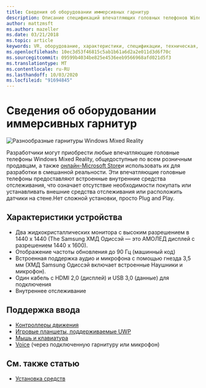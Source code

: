 ```yaml
---
title: Сведения об оборудовании иммерсивных гарнитур
description: Описание спецификаций впечатляющих головных телефонов Windows Mixed Reality, поставляющих VR с внутренним отслеживанием (не требуется внешняя Настройка).
author: mattzmsft
ms.author: mazeller
ms.date: 03/21/2018
ms.topic: article
keywords: VR, оборудование, характеристики, спецификации, техническая, датчики, оптика, дисплей
ms.openlocfilehash: 10ec3d53f46815c5ab1b61a6d2a2e011d3d6f70c
ms.sourcegitcommit: 09599b4034be825e4536eeb9566968afd021d5f3
ms.translationtype: MT
ms.contentlocale: ru-RU
ms.lasthandoff: 10/03/2020
ms.locfileid: "91694845"
---
```

# <a name="immersive-headset-hardware-details"></a>Сведения об оборудовании иммерсивных гарнитур

![Разнообразные гарнитуры Windows Mixed Reality](images/MR-headsets.png)

Разработчики могут приобрести любые впечатляющие головные телефоны Windows Mixed Reality, общедоступные по всем розничным продавцам, а также [онлайн-Microsoft Store](https://www.microsoft.com/store/collections/VRandMixedrealityheadsets)и использовать их для разработки в смешанной реальности. Эти впечатляющие головные телефоны предоставляют встроенные внутренние средства отслеживания, что означает отсутствие необходимости покупать или устанавливать внешние средства отслеживания или расположить датчики на стене.Нет сложной установки, просто Plug and Play.

## <a name="device-specifications"></a>Характеристики устройства
* Два жидкокристаллических монитора с высоким разрешением в 1440 x 1440 (The Samsung ХМД Одиссэй — это АМОЛЕД дисплей с разрешением 1440 x 1600).
* Отображение частоты обновления до 90 Гц (машинный код)
* Встроенная поддержка аудио и микрофона с помощью гнезда 3,5 мм (ХМД Samsung Одиссэй включает встроенные Наушники и микрофон).
* Один кабель с HDMI 2,0 (дисплей) и USB 3,0 (данные) для подключения
* Внутреннее отслеживание

## <a name="input-support"></a>Поддержка ввода
* [Контроллеры движения](../design/motion-controllers.md)
* [Игровые планшеты, поддерживаемые UWP](hardware-accessories.md)
* [Мышь и клавиатура](hardware-accessories.md)
* [Voice](../design/voice-input.md) (через подключенную гарнитуру или микрофон)

## <a name="see-also"></a>См. также статью
* [Установка средств](../develop/install-the-tools.md)
